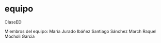 # equipo
ClaseED

Miembros del equipo:
María Jurado Ibáñez
Santiago Sánchez March
Raquel Mocholi Garcia
